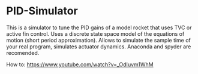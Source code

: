 # PID-Simulator
This is a simulator to tune the PID gains of a model rocket that uses TVC or active fin control. Uses a discrete state space model of the equations of motion (short period approximation). Allows to simulate the sample time of your real program, simulates actuator dynamics.
Anaconda and spyder are recomended.


How to:
https://www.youtube.com/watch?v=_OdIuvm1WhM
